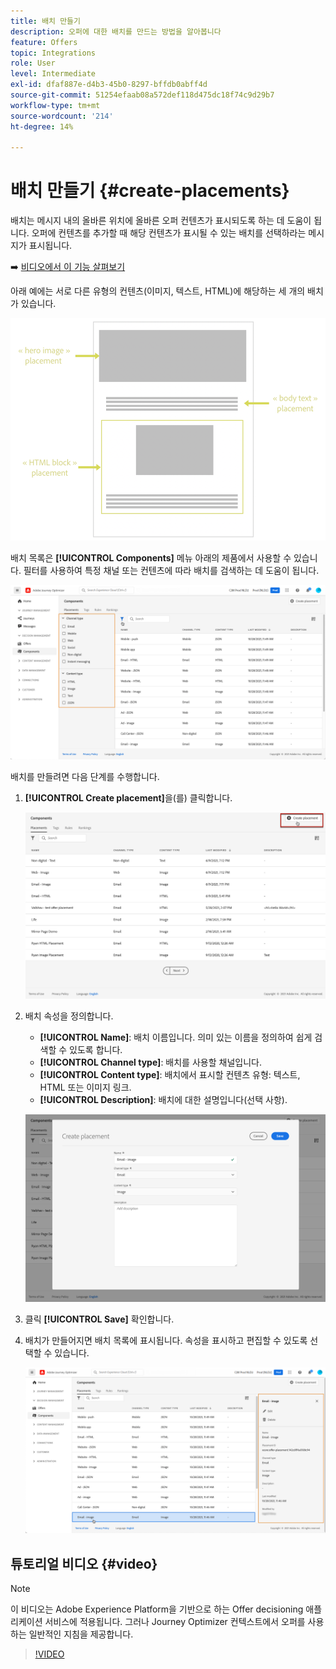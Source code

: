 ```yaml
---
title: 배치 만들기
description: 오퍼에 대한 배치를 만드는 방법을 알아봅니다
feature: Offers
topic: Integrations
role: User
level: Intermediate
exl-id: dfaf887e-d4b3-45b0-8297-bffdb0abff4d
source-git-commit: 51254efaab08a572def118d475dc18f74c9d29b7
workflow-type: tm+mt
source-wordcount: '214'
ht-degree: 14%

---
```


# 배치 만들기 {#create-placements}

배치는 메시지 내의 올바른 위치에 올바른 오퍼 컨텐츠가 표시되도록 하는 데 도움이 됩니다. 오퍼에 컨텐츠를 추가할 때 해당 컨텐츠가 표시될 수 있는 배치를 선택하라는 메시지가 표시됩니다.

➡️ [비디오에서 이 기능 살펴보기](#video)

아래 예에는 서로 다른 유형의 컨텐츠(이미지, 텍스트, HTML)에 해당하는 세 개의 배치가 있습니다.

![](../../assets/offers_placement_schema.png)

배치 목록은 **[!UICONTROL Components]** 메뉴 아래의 제품에서 사용할 수 있습니다. 필터를 사용하여 특정 채널 또는 컨텐츠에 따라 배치를 검색하는 데 도움이 됩니다.

![](../../assets/placements_filter.png)

배치를 만들려면 다음 단계를 수행합니다.

1. **[!UICONTROL Create placement]**&#x200B;을(를) 클릭합니다.

   ![](../../assets/offers_placement_creation.png)

1. 배치 속성을 정의합니다.

   * **[!UICONTROL Name]**: 배치 이름입니다. 의미 있는 이름을 정의하여 쉽게 검색할 수 있도록 합니다.
   * **[!UICONTROL Channel type]**: 배치를 사용할 채널입니다.
   * **[!UICONTROL Content type]**: 배치에서 표시할 컨텐츠 유형: 텍스트, HTML 또는 이미지 링크.
   * **[!UICONTROL Description]**: 배치에 대한 설명입니다(선택 사항).

   ![](../../assets/offers_placement_creation_properties.png)

1. 클릭 **[!UICONTROL Save]** 확인합니다.

1. 배치가 만들어지면 배치 목록에 표시됩니다. 속성을 표시하고 편집할 수 있도록 선택할 수 있습니다.

   ![](../../assets/placement_created.png)

## 튜토리얼 비디오 {#video}

>[!NOTE]
>
>이 비디오는 Adobe Experience Platform을 기반으로 하는 Offer decisioning 애플리케이션 서비스에 적용됩니다. 그러나 Journey Optimizer 컨텍스트에서 오퍼를 사용하는 일반적인 지침을 제공합니다.

>[!VIDEO](https://video.tv.adobe.com/v/329372?quality=12)
